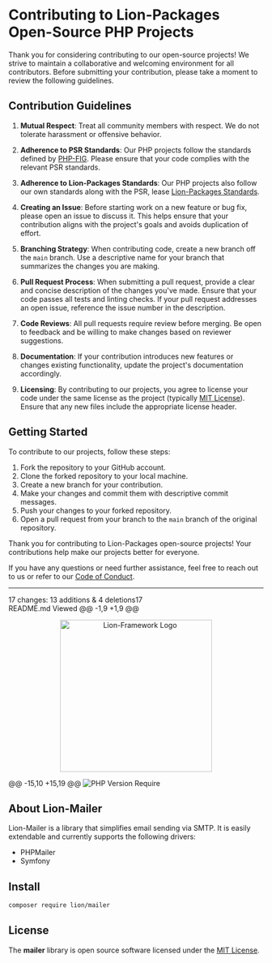 # Contributing to Lion-Packages Open-Source PHP Projects

Thank you for considering contributing to our open-source projects! We strive to maintain a collaborative and welcoming environment for all contributors. Before submitting your contribution, please take a moment to review the following guidelines.

## Contribution Guidelines

1. **Mutual Respect**: Treat all community members with respect. We do not tolerate harassment or offensive behavior.

2. **Adherence to PSR Standards**: Our PHP projects follow the standards defined by [PHP-FIG](https://www.php-fig.org/). Please ensure that your code complies with the relevant PSR standards.

3. **Adherence to Lion-Packages Standards**: Our PHP projects also follow our own standards along with the PSR, lease [Lion-Packages Standards](https://lion-client.vercel.app/standars).

4. **Creating an Issue**: Before starting work on a new feature or bug fix, please open an issue to discuss it. This helps ensure that your contribution aligns with the project's goals and avoids duplication of effort.

5. **Branching Strategy**: When contributing code, create a new branch off the `main` branch. Use a descriptive name for your branch that summarizes the changes you are making.

6. **Pull Request Process**: When submitting a pull request, provide a clear and concise description of the changes you've made. Ensure that your code passes all tests and linting checks. If your pull request addresses an open issue, reference the issue number in the description.

7. **Code Reviews**: All pull requests require review before merging. Be open to feedback and be willing to make changes based on reviewer suggestions.

8. **Documentation**: If your contribution introduces new features or changes existing functionality, update the project's documentation accordingly.

9. **Licensing**: By contributing to our projects, you agree to license your code under the same license as the project (typically [MIT License](https://opensource.org/licenses/MIT)). Ensure that any new files include the appropriate license header.

## Getting Started

To contribute to our projects, follow these steps:

1. Fork the repository to your GitHub account.
2. Clone the forked repository to your local machine.
3. Create a new branch for your contribution.
4. Make your changes and commit them with descriptive commit messages.
5. Push your changes to your forked repository.
6. Open a pull request from your branch to the `main` branch of the original repository.

Thank you for contributing to Lion-Packages open-source projects! Your contributions help make our projects better for everyone.

If you have any questions or need further assistance, feel free to reach out to us or refer to our [Code of Conduct](CODE_OF_CONDUCT.md).

---

17 changes: 13 additions & 4 deletions17  
README.md
Viewed
@@ -1,9 +1,9 @@

<p align="center">
  <a href="https://lion-client.vercel.app/" target="_blank">
    <img
         src="https://user-images.githubusercontent.com/56183278/230516080-096130be-e474-4f3a-a78a-44d3973ff715.png"
         width="300"
         alt="Lion-Framework Logo"
    <img 
        src="https://github.com/lion-packages/framework/assets/56183278/60871c9f-1c93-4481-8c1e-d70282b33254"
        width="450" 
        alt="Lion-Framework Logo"
    >
  </a>
</p>
@@ -15,10 +15,19 @@
  <img src="http://poser.pugx.org/lion/mailer/require/php" alt="PHP Version Require">
</p>

## About Lion-Mailer

Lion-Mailer is a library that simplifies email sending via SMTP. It is easily extendable and currently supports the following drivers:

-   PHPMailer
-   Symfony

## Install

```bash
composer require lion/mailer
```

## License

The <strong>mailer</strong> library is open source software licensed under the [MIT License](https://github.com/lion-packages/mailer/blob/main/LICENSE).
